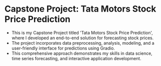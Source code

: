 # Capstone Project: Tata Motors Stock Price Prediction
* This is my Capstone Project titled 'Tata Motors Stock Price Prediction', where I developed an end-to-end solution for forecasting stock prices.
* The project incorporates data preprocessing, analysis, modeling, and a user-friendly interface for predictions using Gradio.
* This comprehensive approach demonstrates my skills in data science, time series forecasting, and interactive application development.
